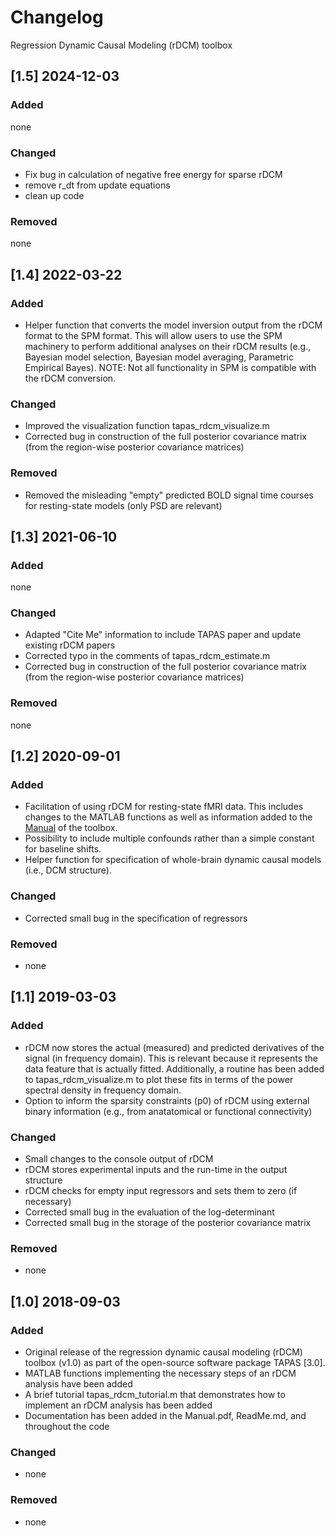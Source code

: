 # Changelog
Regression Dynamic Causal Modeling (rDCM) toolbox 

## [1.5] 2024-12-03
### Added
none
### Changed
- Fix bug in calculation of negative free energy for sparse rDCM
- remove r_dt from update equations
- clean up code
### Removed
none

## [1.4] 2022-03-22

### Added
- Helper function that converts the model inversion output from the rDCM format to the SPM format. This will allow users to use the SPM machinery to perform additional analyses on their rDCM 
results (e.g., Bayesian model selection, Bayesian model averaging, Parametric Empirical Bayes). NOTE: Not all functionality in SPM is compatible with the rDCM conversion.

### Changed
- Improved the visualization function tapas_rdcm_visualize.m
- Corrected bug in construction of the full posterior covariance matrix (from the region-wise posterior covariance matrices)

### Removed
- Removed the misleading "empty" predicted BOLD signal time courses for resting-state models (only PSD are relevant) 


## [1.3] 2021-06-10

### Added
none

### Changed
- Adapted "Cite Me" information to include TAPAS paper and update existing rDCM papers
- Corrected typo in the comments of tapas_rdcm_estimate.m
- Corrected bug in construction of the full posterior covariance matrix (from the region-wise posterior covariance matrices) 

### Removed
none


## [1.2] 2020-09-01

### Added
- Facilitation of using rDCM for resting-state fMRI data. This includes changes to the MATLAB functions as well as information added to the [Manual](docs/Manual.pdf) of the toolbox. 
- Possibility to include multiple confounds rather than a simple constant for baseline shifts.
- Helper function for specification of whole-brain dynamic causal models (i.e., DCM structure).

### Changed
- Corrected small bug in the specification of regressors

### Removed
- none


## [1.1] 2019-03-03

### Added
- rDCM now stores the actual (measured) and predicted derivatives of the signal (in frequency domain). This is
relevant because it represents the data feature that is actually fitted. Additionally, a routine has been added to
tapas_rdcm_visualize.m to plot these fits in terms of the power spectral density in frequency domain.
- Option to inform the sparsity constraints (p0) of rDCM using external binary information (e.g., from anatatomical
or functional connectivity) 

### Changed
- Small changes to the console output of rDCM
- rDCM stores experimental inputs and the run-time in the output structure
- rDCM checks for empty input regressors and sets them to zero (if necessary) 
- Corrected small bug in the evaluation of the log-determinant
- Corrected small bug in the storage of the posterior covariance matrix

### Removed
- none


## [1.0] 2018-09-03

### Added
- Original release of the regression dynamic causal modeling (rDCM) toolbox (v1.0) 
as part of the open-source software package TAPAS [3.0].
- MATLAB functions implementing the necessary steps of an rDCM analysis have been added
- A brief tutorial tapas_rdcm_tutorial.m that demonstrates how to implement an rDCM analysis has been added
- Documentation has been added in the Manual.pdf, ReadMe.md, and throughout the code 

### Changed
- none

### Removed
- none
